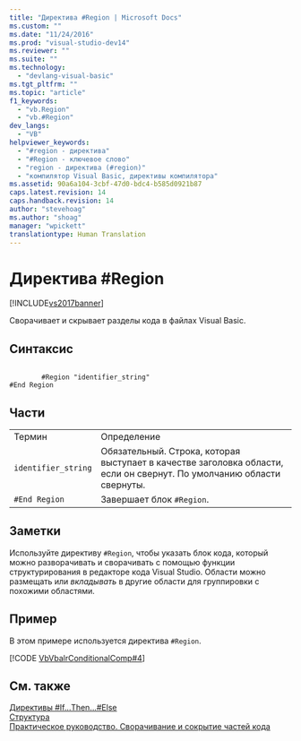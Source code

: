 ```yaml
---
title: "Директива #Region | Microsoft Docs"
ms.custom: ""
ms.date: "11/24/2016"
ms.prod: "visual-studio-dev14"
ms.reviewer: ""
ms.suite: ""
ms.technology: 
  - "devlang-visual-basic"
ms.tgt_pltfrm: ""
ms.topic: "article"
f1_keywords: 
  - "vb.Region"
  - "vb.#Region"
dev_langs: 
  - "VB"
helpviewer_keywords: 
  - "#region - директива"
  - "#Region - ключевое слово"
  - "region - директива (#region)"
  - "компилятор Visual Basic, директивы компилятора"
ms.assetid: 90a6a104-3cbf-47d0-bdc4-b585d0921b87
caps.latest.revision: 14
caps.handback.revision: 14
author: "stevehoag"
ms.author: "shoag"
manager: "wpickett"
translationtype: Human Translation
---
```

# Директива #Region
[!INCLUDE[vs2017banner](../../../csharp/includes/vs2017banner.md)]

Сворачивает и скрывает разделы кода в файлах Visual Basic.  
  
## Синтаксис  
  
```  
  
        #Region "identifier_string"  
#End Region  
```  
  
## Части  
  
|||  
|-|-|  
|Термин|Определение|  
|`identifier_string`|Обязательный.  Строка, которая выступает в качестве заголовка области, если он свернут.  По умолчанию области свернуты.|  
|`#End Region`|Завершает блок `#Region`.|  
  
## Заметки  
 Используйте директиву `#Region`, чтобы указать блок кода, который можно разворачивать и сворачивать с помощью функции структурирования в редакторе кода Visual Studio.  Области можно размещать или *вкладывать* в другие области для группировки с похожими областями.  
  
## Пример  
 В этом примере используется директива `#Region`.  
  
 [!CODE [VbVbalrConditionalComp#4](../CodeSnippet/VS_Snippets_VBCSharp/VbVbalrConditionalComp#4)]  
  
## См. также  
 [Директивы \#If...Then...\#Else](../../../visual-basic/language-reference/directives/if-then-else-directives.md)   
 [Структура](/visual-studio/ide/outlining)   
 [Практическое руководство. Сворачивание и сокрытие частей кода](../../../visual-basic/programming-guide/program-structure/how-to-collapse-and-hide-sections-of-code.md)